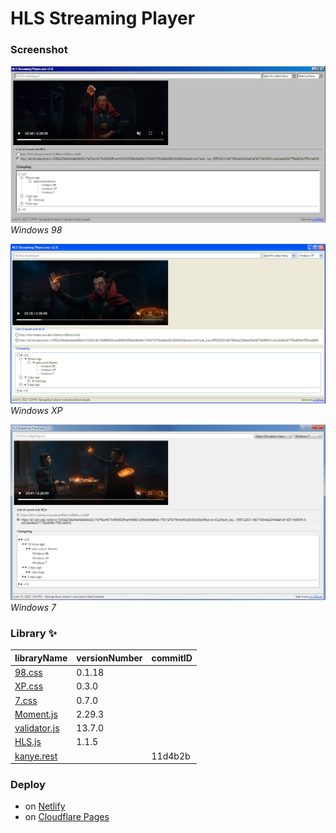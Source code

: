 # HLS Streaming Player

### Screenshot

![0](img/screenshot/0.png)
_Windows 98_

![1](img/screenshot/1.png)
_Windows XP_

![2](img/screenshot/2.png)
_Windows 7_

### Library ✨

| libraryName                                                 | versionNumber | commitID |
| ----------------------------------------------------------- | ------------- | -------- |
| [98.css](https://github.com/jdan/98.css)                    | 0.1.18        |          |
| [XP.css](https://github.com/botoxparty/XP.css)              | 0.3.0         |          |
| [7.css](https://github.com/khang-nd/7.css)                  | 0.7.0         |          |
| [Moment.js](https://github.com/moment/moment/)              | 2.29.3        |          |
| [validator.js](https://github.com/validatorjs/validator.js) | 13.7.0        |          |
| [HLS.js](https://github.com/video-dev/hls.js/)              | 1.1.5         |          |
| [kanye.rest](https://github.com/ajzbc/kanye.rest)           |               | 11d4b2b  |

### Deploy

- on [Netlify](https://hls-streaming-player.netlify.app/)
- on [Cloudflare Pages](https://hls-streaming-player.pages.dev/)
